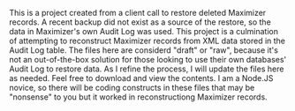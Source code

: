 This is a project created from a client call to restore deleted Maximizer records. A recent backup did not exist as a source of the restore, so the data in Maximizer's own Audit Log was used. This project is a culmination of attempting to reconstruct Maximizer records from XML data stored in the Audit Log table.
The files here are considerd "draft" or "raw", because it's not an out-of-the-box solution for those looking to use their own databases' Audit Log to restore data. As I refine the process, I will update the files here as needed.
Feel free to download and view the contents. 
I am a Node.JS novice, so there will be coding constructs in these files that may be "nonsense" to you but it worked in reconstructiong Maximizer records.
